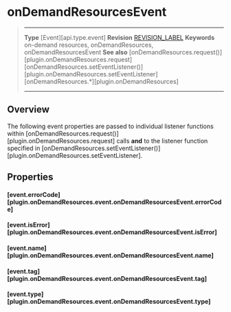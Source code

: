 
# onDemandResourcesEvent

> --------------------- ------------------------------------------------------------------------------------------
> __Type__              [Event][api.type.event]
> __Revision__          [REVISION_LABEL](REVISION_URL)
> __Keywords__          on-demand resources, onDemandResources, onDemandResourcesEvent
> __See also__          [onDemandResources.request()][plugin.onDemandResources.request]
>                       [onDemandResources.setEventListener()][plugin.onDemandResources.setEventListener]
>						[onDemandResources.*][plugin.onDemandResources]
> --------------------- ------------------------------------------------------------------------------------------

## Overview

The following event properties are passed to individual listener functions within [onDemandResources.request()][plugin.onDemandResources.request] calls __and__ to the listener function specified in [onDemandResources.setEventListener()][plugin.onDemandResources.setEventListener].


## Properties

#### [event.errorCode][plugin.onDemandResources.event.onDemandResourcesEvent.errorCode]

#### [event.isError][plugin.onDemandResources.event.onDemandResourcesEvent.isError]

#### [event.name][plugin.onDemandResources.event.onDemandResourcesEvent.name]

#### [event.tag][plugin.onDemandResources.event.onDemandResourcesEvent.tag]

#### [event.type][plugin.onDemandResources.event.onDemandResourcesEvent.type]
